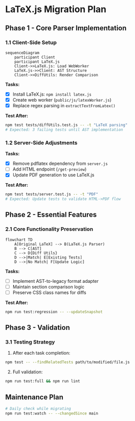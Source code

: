 # LaTeX.js Migration Plan

## Phase 1 - Core Parser Implementation

### 1.1 Client-Side Setup
```mermaid
sequenceDiagram
    participant Client
    participant LaTeX.js
    Client->>LaTeX.js: Load WebWorker
    LaTeX.js->>Client: AST Structure
    Client->>DiffUtils: Render Comparison
```

**Tasks:**
- [x] Install LaTeX.js: `npm install latex.js`
- [x] Create web worker (`public/js/latexWorker.js`)
- [x] Replace regex parsing in `extractTextFromLatex()`

**Test After:**
```bash
npm test tests/diffUtils.test.js -- -t "LaTeX parsing"
# Expected: 3 failing tests until AST implementation
```

### 1.2 Server-Side Adjustments
**Tasks:**
- [x] Remove pdflatex dependency from `server.js`
- [ ] Add HTML endpoint (`/get-preview`)
- [x] Update PDF generation to use LaTeX.js

**Test After:**
```bash
npm test tests/server.test.js -- -t "PDF"
# Expected: Update tests to validate HTML->PDF flow
```

## Phase 2 - Essential Features

### 2.1 Core Functionality Preservation
```mermaid
flowchart TD
    A[Original LaTeX] --> B(LaTeX.js Parser)
    B --> C[AST]
    C --> D{Diff Utils}
    D -->|Match| E[Existing Tests]
    D -->|No Match| F[Update Logic]
```

**Tasks:**
- [ ] Implement AST-to-legacy format adapter
- [ ] Maintain section comparison logic
- [ ] Preserve CSS class names for diffs

**Test After:**
```bash
npm run test:regression -- --updateSnapshot
```

## Phase 3 - Validation

### 3.1 Testing Strategy
1. After each task completion:
```bash
npm test -- --findRelatedTests path/to/modified/file.js
```
2. Full validation:
```bash
npm run test:full && npm run lint
```

## Maintenance Plan
```bash
# Daily check while migrating
npm run test:watch -- --changedSince main